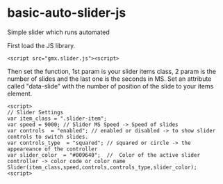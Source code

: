 # basic-auto-slider-js
Simple slider which runs automated

First load the JS library.
````
<script src="gmx.slider.js"><script>
````
Then set the function, 1st param is your slider items class, 2 param is the number of slides and the last one is the seconds in MS.
Set an attribute called "data-slide" with the number of position of the slide to your items element.
````
<script>
// Slider Settings
var item_class = ".slider-item";
var speed = 9000; // Slider MS Speed -> Speed of slides 
var controls  = "enabled"; // enabled or disabled -> to show slider controls to switch slides.
var controls_type  = "squared"; // squared or circle -> the appeareance of the controller
var slider_color  = "#009640";  //  Color of the active slider controller -> color code or color name
Slider(item_class,speed,controls,controls_type,slider_color);
<script>
````
